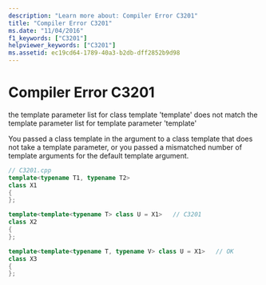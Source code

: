 ```yaml
---
description: "Learn more about: Compiler Error C3201"
title: "Compiler Error C3201"
ms.date: "11/04/2016"
f1_keywords: ["C3201"]
helpviewer_keywords: ["C3201"]
ms.assetid: ec19cd64-1789-40a3-b2db-dff2852b9d98
---
```

# Compiler Error C3201

the template parameter list for class template 'template' does not match the template parameter list for template parameter 'template'

You passed a class template in the argument to a class template that does not take a template parameter, or you passed a mismatched number of template arguments for the default template argument.

```cpp
// C3201.cpp
template<typename T1, typename T2>
class X1
{
};

template<template<typename T> class U = X1>   // C3201
class X2
{
};

template<template<typename T, typename V> class U = X1>   // OK
class X3
{
};
```
